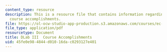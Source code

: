 ```yaml
---
content_type: resource
description: This is a resource file that contains information regarding Dlab III
  course accomplishments.
file: https://ol-ocw-studio-app-production.s3.amazonaws.com/courses/ec-715-d-lab-disseminating-innovations-for-the-common-good-spring-2007/45fe0e984844d01016dac0293127e401_MITEC_715S07_06_review.pdf
file_type: application/pdf
resourcetype: Document
title: DLab III  Course Accomplishments
uid: 45fe0e98-4844-d010-16da-c0293127e401
---
```

